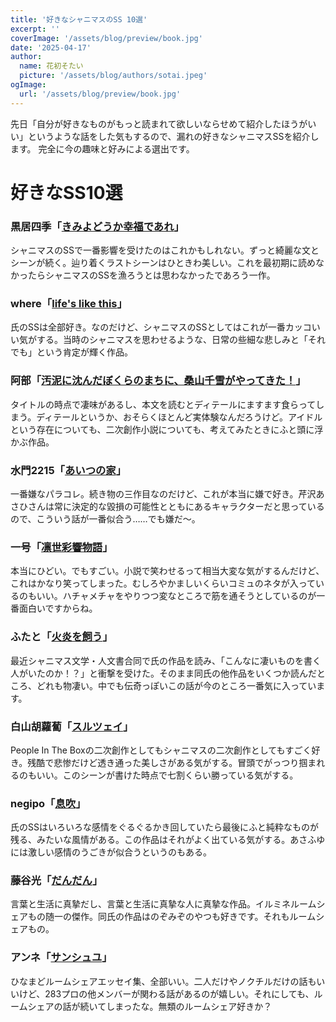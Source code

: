 ```yaml
---
title: '好きなシャニマスのSS 10選'
excerpt: ''
coverImage: '/assets/blog/preview/book.jpg'
date: '2025-04-17'
author:
  name: 花初そたい
  picture: '/assets/blog/authors/sotai.jpeg'
ogImage:
  url: '/assets/blog/preview/book.jpg'
---
```

先日「自分が好きなものがもっと読まれて欲しいならせめて紹介したほうがいい」というような話をした気もするので、漏れの好きなシャニマスSSを紹介します。
完全に今の趣味と好みによる選出です。

# 好きなSS10選
### 黒居四季「[きみよどうか幸福であれ](https://www.pixiv.net/novel/show.php?id=12348171)」
シャニマスのSSで一番影響を受けたのはこれかもしれない。ずっと綺麗な文とシーンが続く。辿り着くラストシーンはひときわ美しい。これを最初期に読めなかったらシャニマスのSSを漁ろうとは思わなかったであろう一作。

### where「[life's like this](https://www.pixiv.net/novel/show.php?id=14178785)」
氏のSSは全部好き。なのだけど、シャニマスのSSとしてはこれが一番カッコいい気がする。当時のシャニマスを思わせるような、日常の些細な悲しみと「それでも」という肯定が輝く作品。

### 阿部「[汚泥に沈んだぼくらのまちに、桑山千雪がやってきた！](https://www.pixiv.net/novel/show.php?id=14498858)」
タイトルの時点で凄味があるし、本文を読むとディテールにますます食らってしまう。ディテールというか、おそらくほとんど実体験なんだろうけど。アイドルという存在についても、二次創作小説についても、考えてみたときにふと頭に浮かぶ作品。

### 水門2215「[あいつの家](https://www.pixiv.net/novel/show.php?id=20017019)」
一番嫌なパラコレ。続き物の三作目なのだけど、これが本当に嫌で好き。芹沢あさひさんは常に決定的な毀損の可能性とともにあるキャラクターだと思っているので、こういう話が一番似合う……でも嫌だ～。

### 一号「[凛世彩響物語](https://www.pixiv.net/novel/show.php?id=14021772)」
本当にひどい。でもすごい。小説で笑わせるって相当大変な気がするんだけど、これはかなり笑ってしまった。むしろやかましいくらいコミュのネタが入っているのもいい。ハチャメチャをやりつつ変なところで筋を通そうとしているのが一番面白いですからね。

### ふたと「[火炎を飼う](https://www.pixiv.net/novel/show.php?id=17762893)」
最近シャニマス文学・人文書合同で氏の作品を読み、「こんなに凄いものを書く人がいたのか！？」と衝撃を受けた。そのまま同氏の他作品をいくつか読んだところ、どれも物凄い。中でも伝奇っぽいこの話が今のところ一番気に入っています。

### 白山胡蘿蔔「[スルツェイ](https://www.pixiv.net/novel/show.php?id=20719102)」
People In The Boxの二次創作としてもシャニマスの二次創作としてもすごく好き。残酷で悲惨だけど透き通った美しさがある気がする。冒頭でがっつり掴まれるのもいい。このシーンが書けた時点で七割くらい勝っている気がする。

### negipo「[息吹](https://www.pixiv.net/novel/show.php?id=18098689)」
氏のSSはいろいろな感情をぐるぐるかき回していたら最後にふと純粋なものが残る、みたいな風情がある。この作品はそれがよく出ている気がする。あさふゆには激しい感情のうごきが似合うというのもある。

### 藤谷光「[だんだん](https://www.pixiv.net/novel/show.php?id=21308619)」
言葉と生活に真摯だし、言葉と生活に真摯な人に真摯な作品。イルミネルームシェアもの随一の傑作。同氏の作品はのぞみぞのやつも好きです。それもルームシェアもの。

### アンネ「[サンシュユ](https://www.pixiv.net/novel/show.php?id=16559873)」
ひなまどルームシェアエッセイ集、全部いい。二人だけやノクチルだけの話もいいけど、283プロの他メンバーが関わる話があるのが嬉しい。それにしても、ルームシェアの話が続いてしまったな。無類のルームシェア好きか？



